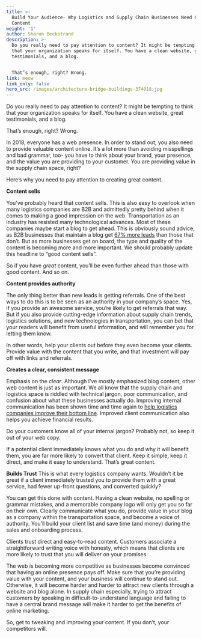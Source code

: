 ```yaml
---
title: >-
  Build Your Audience- Why Logistics and Supply Chain Businesses Need Great Web
  Content
weight: '1'
author: Sharon Beckstrand
description: >-
  Do you really need to pay attention to content? It might be tempting to think
  that your organization speaks for itself. You have a clean website, great
  testimonials, and a blog. 


  That’s enough, right? Wrong.
link: meow
link_only: false
hero_src: /images/architecture-bridge-buildings-374018.jpg
---
```

Do you really need to pay attention to content? It might be tempting to think that your organization speaks for itself. You have a clean website, great testimonials, and a blog. 

That’s enough, right? Wrong. 

In 2018, everyone has a web presence. In order to stand out, you also need to provide valuable content online. It’s a lot more than avoiding misspellings and bad grammar, too- you have to think about your brand, your presence, and the value you are providing to your customer. You are providing value in the supply chain space, right? 

Here’s why you need to pay attention to creating great content.



**Content sells**

You’ve probably heard that content sells. This is also easy to overlook when many logistics companies are B2B and admittedly pretty behind when it comes to making a good impression on the web. Transportation as an industry has resisted many technological advances. Most of these companies maybe start a blog to get ahead. This is obviously sound advice, as B2B businesses that maintain a blog get [67% more leads](https://www.forbes.com/sites/johnrampton/2016/09/21/why-you-cant-afford-to-ignore-blogging-as-part-of-your-online-strategy/#47a90142ab73) than those that don’t. But as more businesses get on board, the type and quality of the content is becoming more and more important. We should probably update this headline to “good content sells”. 

So if you have _great_ content, you’ll be even further ahead than those with good content. And so on.

**Content provides authority**

The only thing better than new leads is getting referrals. One of the best ways to do this is to be seen as an authority in your company’s space. Yes, if you provide an awesome service, you’re likely to get referrals that way. But if you also provide cutting-edge information about supply chain trends, logistics solutions, and new technologies in transportation, you can bet that your readers will benefit from useful information, and will remember you for letting them know. 

In other words, help your clients out before they even become your clients. Provide value with the content that you write, and that investment will pay off with links and referrals.

**Creates a clear, consistent message**

Emphasis on the _clear_. Although I’ve mostly emphasized blog content, other web content is just as important. We all know that the supply chain and logistics space is riddled with technical jargon, poor communication, and confusion about what these businesses actually do. Improving internal communication has been shown time and time again to [help logistics companies improve their bottom line](https://logisticsviewpoints.com/2015/04/30/improved-communication-helps-to-drive-efficiencies-into-transportation-scheduling/). Improved client communication also helps you achieve financial results.

Do your customers know all of your internal jargon? Probably not, so keep it out of your web copy. 

If a potential client immediately knows what you do and why it will benefit them, you are far more likely to convert that client. Keep it simple, keep it direct, and make it easy to understand. That’s great content.

**Builds Trust**
This is what every logistics company wants. Wouldn’t it be great if a client immediately trusted you to provide them with a great service, had fewer up-front questions, and converted quickly?

You can get this done with content. Having a clean website, no spelling or grammar mistakes, and a memorable company logo will only get you so far on their own. Clearly communicate what you do, provide value in your blog as a company within the transportation space, and become a voice of authority. You’ll build your client list and save time (and money) during the sales and onboarding process. 

Clients trust direct and easy-to-read content. Customers associate a straightforward writing voice with honesty, which means that clients are more likely to trust that you will deliver on your promises. 

The web is becoming more competitive as businesses become convinced that having an online presence pays off. Make sure that you’re providing value with your content, and your business will continue to stand out. Otherwise, it will become harder and harder to attract new clients through a website and blog alone. In supply chain especially, trying to attract customers by speaking in difficult-to-understand language and failing to have a central brand message will make it harder to get the benefits of online marketing.

So, get to tweaking and improving your content. If you don’t, your competitors will.
